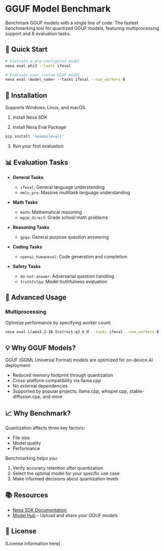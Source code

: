 # GGUF Model Benchmark
Benchmark GGUF models with a single line of code. The fastest benchmarking tool for quantized GGUF models, featuring multiprocessing support and 8 evaluation tasks.

## 🚀 Quick Start

```bash
# Evaluate a pre-configured model
nexa eval phi3 --tasks ifeval

# Evaluate your custom GGUF model
nexa eval <model_name> --tasks ifeval --num_workers 8
```

## 🔧 Installation

Supports Windows, Linux, and macOS.

1. Install Nexa SDK

2. Install Nexa Eval Package
```bash
pip install 'nexaai[eval]'
```
3. Run your first evaluation

## 📊 Evaluation Tasks

- **General Tasks**
  - `ifeval`: General language understanding
  - `mmlu_pro`: Massive multitask language understanding

- **Math Tasks**
  - `math`: Mathematical reasoning
  - `mgsm_direct`: Grade school math problems

- **Reasoning Tasks**
  - `gpqa`: General purpose question answering

- **Coding Tasks**
  - `openai_humaneval`: Code generation and completion

- **Safety Tasks**
  - `do-not-answer`: Adversarial question handling
  - `truthfulqa`: Model truthfulness evaluation

## 🔄 Advanced Usage

### Multiprocessing
Optimize performance by specifying worker count:
```bash
nexa eval Llama3.2-1B-Instruct:q3_K_M --tasks ifeval --num_workers 8
```

## 💡 Why GGUF Models?

GGUF (GGML Universal Format) models are optimized for on-device AI deployment:
- Reduced memory footprint through quantization
- Cross-platform compatibility via llama.cpp
- No external dependencies
- Supported by popular projects: llama.cpp, whisper.cpp, stable-diffusion.cpp, and more

## 📈 Why Benchmark?

Quantization affects three key factors:
- File size
- Model quality
- Performance

Benchmarking helps you:
1. Verify accuracy retention after quantization
2. Select the optimal model for your specific use case
3. Make informed decisions about quantization levels

## 📚 Resources

- [Nexa SDK Documentation](https://github.com/NexaAI/nexa-sdk)
- [Model Hub](https://example.com/model-hub) - Upload and share your GGUF models

## 📝 License

[License information here]

